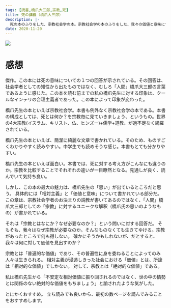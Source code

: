 ```yaml
---
tags: [読書,橋爪大三郎,宗教,死]
title: 死の講義（橋爪大三郎）
description: |-
  死の本のふりをした、宗教社会学の本。宗教社会学の本のふりをした、我々の価値と意味についての本。傑作です。
date: 2020-11-20
---
```


<a target="_blank"  href="https://www.amazon.co.jp/gp/product/B08DR9FMD7/ref=as_li_tl?ie=UTF8&camp=247&creative=1211&creativeASIN=B08DR9FMD7&linkCode=as2&tag=taito062507-22&linkId=7e78211fdbe4fd54b29e81e652ae56b1"><img border="0" src="//ws-fe.amazon-adsystem.com/widgets/q?_encoding=UTF8&MarketPlace=JP&ASIN=B08DR9FMD7&ServiceVersion=20070822&ID=AsinImage&WS=1&Format=_SL250_&tag=taito062507-22" ></a><img src="//ir-jp.amazon-adsystem.com/e/ir?t=taito062507-22&l=am2&o=9&a=B08DR9FMD7" width="1" height="1" border="0" alt="" style="border:none !important; margin:0px !important;" />

# 感想

傑作。この本には死の意味についての１つの回答が示されている。その回答は、社会学者としての知性から出たものではなく、むしろ「人間」橋爪大三郎の言葉であるように感じた。この本を読む前までの私の橋爪先生に対する印象は、クールなインテリの合理主義者であった。この本によって印象が変わった。

橋爪先生の本といえば宗教社会学。本書も例外なく宗教社会学の本である。本書の構成としては、死とは何か？を宗教毎に見ていきましょう、というもの。世界の4大宗教(イスラム、キリスト、仏、ヒンズー)+儒学+道教、が過不足なく網羅されている。

橋爪先生の本といえば、簡潔に綺麗な文章で書かれている。そのため、ものすごくわかりやすく読みやすい。中学生でも読めそうな感じ。本書もとても分かりやすい。

橋爪先生の本といえば面白い。本書では、死に対する考え方がこんなにも違うのか。宗教を比較することでそれぞれの違いが一目瞭然となる。見通しが良く、読んでいて気持ち良い。

しかし、この本の最大の魅力は、橋爪先生の「思い」が出ているところだと思う。
具体的には「相対主義」と「価値と意味」について書かれている部分だ。
この章は、宗教社会学者のお決まりの説教が書いてあるのではなく、「人間」橋爪大三郎としての「宗教」に対するユニークな解釈（橋爪氏の思いのようなもの）が書かれている。

それは「宗教とはなにか？なぜ必要なのか？」という問いに対する回答だ。
そもそも、我々はなぜ宗教が必要なのか。そんなものなくても生きてゆける。宗教があったところで何も得しない。
確かにそうかもしれないが、だとすると、我々は何に対して価値を見出すのか？

宗教とは「普遍的な価値」であり、その普遍性に身を委ねることによってのみ人々は生きられる。
相対主義が浸透しきった社会における「価値」とは、所詮は「相対的な価値」でしかない。
対して、宗教とは「絶対的な価値」である。

私は橋爪先生から「不安定な相対価値に振り回されるのではなく、世の中の情勢とは関係のない絶対的な価値をもちましょう」と諭されたような気がした。

とにかくおすすめ。
立ち読みでも良いから、最初の数ページを読んでみることをおすすめします。